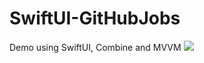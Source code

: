 # SwiftUI-GitHubJobs
Demo using SwiftUI, Combine and MVVM
![](https://cjazz.github.io/assets/images/SwiftUIGithubJobs.gif)
